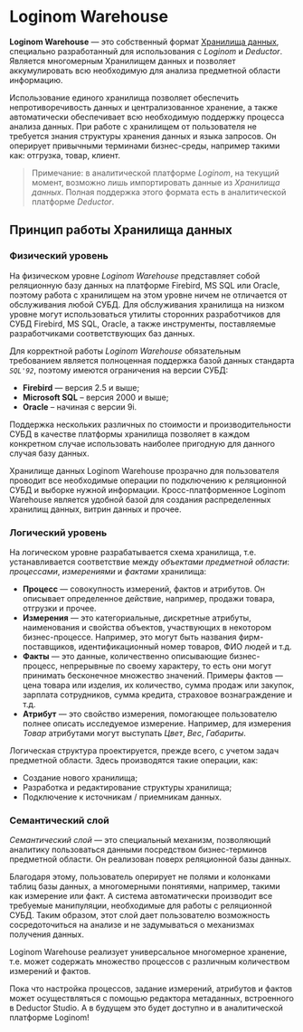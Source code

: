 # Loginom Warehouse

**Loginom Warehouse** — это собственный формат [Хранилища данных](https://wiki.loginom.ru/articles/data-warehouse.html), специально разработанный для использования с *Loginom* и *Deductor*. Является многомерным Хранилищем данных и позволяет аккумулировать всю необходимую для анализа предметной области информацию.

Использование единого хранилища позволяет обеспечить непротиворечивость данных и централизованное хранение, а также автоматически обеспечивает всю необходимую поддержку процесса анализа данных. При работе с хранилищем от пользователя не требуется знания структуры хранения данных и языка запросов. Он оперирует привычными терминами бизнес-среды, например такими как: отгрузка, товар, клиент.

> Примечание: в аналитической платформе *Loginom*, на текущий момент, возможно лишь импортировать данные из *Хранилища данных*. Полная поддержка этого формата есть в аналитической платформе *Deductor*.

## Принцип работы Хранилища данных

### Физический уровень

На физическом уровне *Loginom Warehouse* представляет собой реляционную базу данных на платформе Firebird, MS SQL или Oracle, поэтому работа с хранилищем на этом уровне ничем не отличается от обслуживания любой СУБД. Для обслуживания хранилища на низком уровне могут использоваться утилиты сторонних разработчиков для СУБД Firebird, MS SQL, Oracle, а также инструменты, поставляемые разработчиками соответствующих баз данных.

Для корректной работы *Loginom Warehouse* обязательным требованием является полноценная поддержка базой данных стандарта *`SQL'92`*, поэтому имеются ограничения на версии СУБД:

* **Firebird** — версия 2.5 и выше;
* **Microsoft SQL** – версия 2000 и выше;
* **Oracle** – начиная с версии 9i.

Поддержка нескольких различных по стоимости и производительности СУБД в качестве платформы хранилища позволяет в каждом конкретном случае использовать наиболее пригодную для данного случая базу данных.

Хранилище данных Loginom Warehouse прозрачно для пользователя проводит все необходимые операции по подключению к реляционной СУБД и выборке нужной информации. Кросс-платформенное Loginom Warehouse является удобной базой для создания распределенных хранилищ данных, витрин данных и прочее.

### Логический уровень

На логическом уровне разрабатывается схема хранилища, т.е. устанавливается соответствие между *объектами предметной области*: *процессами*, *измерениями* и *фактами* хранилища:

* **Процесс** — совокупность измерений, фактов и атрибутов. Он описывает определенное действие, например, продажи товара, отгрузки и прочее.
* **Измерения** — это категориальные, дискретные атрибуты, наименования и свойства объектов, участвующих в некотором бизнес-процессе. Например, это могут быть названия фирм-поставщиков, идентификационный номер товаров, ФИО людей и т.д.
* **Факты** — это данные, количественно описывающие бизнес-процесс, непрерывные по своему характеру, то есть они могут принимать бесконечное множество значений. Примеры фактов — цена товара или изделия, их количество, сумма продаж или закупок, зарплата сотрудников, сумма кредита, страховое вознаграждение и т.д.
* **Атрибут** — это свойство измерения, помогающее пользователю полнее описать исследуемое измерение. Например, для измерения *Товар* атрибутами могут выступать *Цвет*, *Вес*, *Габариты*.

Логическая структура проектируется, прежде всего, с учетом задач предметной области. Здесь производятся такие операции, как:

* Создание нового хранилища;
* Разработка и редактирование структуры хранилища;
* Подключение к источникам / приемникам данных.

### Семантический слой

*Семантический слой* — это специальный механизм, позволяющий аналитику пользоваться данными посредством бизнес-терминов предметной области. Он реализован поверх реляционной базы данных.

Благодаря этому, пользователь оперирует не полями и колонками таблиц базы данных, а многомерными понятиями, например, такими как измерение или факт. А система автоматически производит все требуемые манипуляции, необходимые для работы с реляционной СУБД. Таким образом, этот слой дает пользователю возможность сосредоточиться на анализе и не задумываться о механизмах получения данных.

Loginom Warehouse реализует универсальное многомерное хранение, т.е. может содержать множество процессов с различным количеством измерений и фактов.

Пока что настройка процессов, задание измерений, атрибутов и фактов может осуществляться с помощью редактора метаданных, встроенного в Deductor Studio. А в будущем это будет доступно и в аналитической платформе Loginom!
